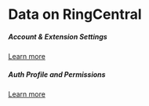 # Data on RingCentral

<div class="row">
  <div class="col-sm-6">
    <div class="card">
      <div class="card-body">
        <h5 class="card-title">Account & Extension Settings</h5>
        <p class="card-text"></p>
        <a href="./account_extension" class="btn btn-primary">Learn more</a>
      </div>
    </div>
  </div>
  <div class="col-sm-6">
    <div class="card">
      <div class="card-body">
        <h5 class="card-title">Auth Profile and Permissions</h5>
        <p class="card-text"></p>
        <a href="./authorization_profile" class="btn btn-primary">Learn more</a>
      </div>
    </div>
  </div>
</div>
